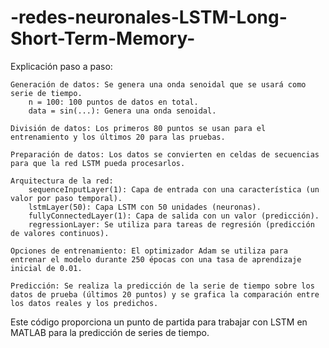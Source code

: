 # -redes-neuronales-LSTM-Long-Short-Term-Memory-
Explicación paso a paso:

    Generación de datos: Se genera una onda senoidal que se usará como serie de tiempo.
        n = 100: 100 puntos de datos en total.
        data = sin(...): Genera una onda senoidal.

    División de datos: Los primeros 80 puntos se usan para el entrenamiento y los últimos 20 para las pruebas.

    Preparación de datos: Los datos se convierten en celdas de secuencias para que la red LSTM pueda procesarlos.

    Arquitectura de la red:
        sequenceInputLayer(1): Capa de entrada con una característica (un valor por paso temporal).
        lstmLayer(50): Capa LSTM con 50 unidades (neuronas).
        fullyConnectedLayer(1): Capa de salida con un valor (predicción).
        regressionLayer: Se utiliza para tareas de regresión (predicción de valores continuos).

    Opciones de entrenamiento: El optimizador Adam se utiliza para entrenar el modelo durante 250 épocas con una tasa de aprendizaje inicial de 0.01.

    Predicción: Se realiza la predicción de la serie de tiempo sobre los datos de prueba (últimos 20 puntos) y se grafica la comparación entre los datos reales y los predichos.

Este código proporciona un punto de partida para trabajar con LSTM en MATLAB para la predicción de series de tiempo.
